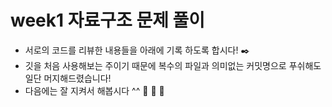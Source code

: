 # week1 자료구조 문제 풀이

* 서로의 코드를 리뷰한 내용들을 아래에 기록 하도록 합시다! :black_nib:
* 깃을 처음 사용해보는 주이기 때문에 복수의 파일과 의미없는 커밋명으로 푸쉬해도 일단 머지해드렸습니다!
* 다음에는 잘 지켜서 해봅시다 ^^ :hammer: :gun: :anger:

